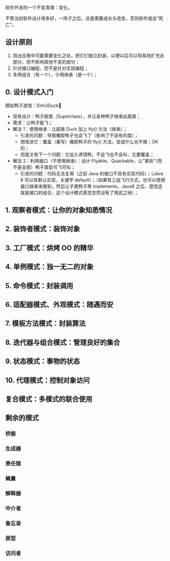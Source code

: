 软件开发的一个不变真理：变化。

不管当初软件设计得多好，一阵子之后，总是需要成长与改变，否则软件就会”死亡“。

## 设计原则

1. 找出应用中可能需要变化之处，把它们独立封装，以便以后可以轻易地扩充此部分，而不影响其他不变的部分；
2. 针对接口编程，而不是针对实现编程；
3. 多用组合（有一个），少用继承（是一个）；

## 0. 设计模式入门

模拟鸭子游戏：SimUDuck🦆

- 现有设计：鸭子超类（Superclass），并让各种鸭子继承此超类；
- 需求：让鸭子能飞；
- 解法 1：使用继承：让超类 Duck 加上 fly() 方法（继承）；
  - 引发的问题：导致橡胶鸭子也会飞了（影响了不该有的类）；
  - 想改进它：覆盖（重写）橡胶鸭子的 fly() 方法，变成什么也不做；OK 的；
  - 但是又有下一个问题：又加入诱饵鸭，不会飞也不会叫，又要覆盖；
- 解法 2：利用接口（不使用继承）：设计 Flyable、Quackable，让”某些“（而不是全部）鸭子类型可飞可叫；
  - 引发的问题：代码无法复用（之前 Java 的接口不具有实现代码）；（Java 8 可以有默认实现，关键字 default）；（如果有三组飞行方式，也可以使用接口继承来做到，然后让子类鸭子再 implements，Java8 之后，感觉这就是接口的组合，这个设计模式感觉忽然没有了用武之地）；

## 1. 观察者模式：让你的对象知悉情况

## 2. 装饰者模式：装饰对象

## 3. 工厂模式：烘烤 OO 的精华

## 4. 单例模式：独一无二的对象

## 5. 命令模式：封装调用

## 6. 适配器模式、外观模式：随遇而安

## 7. 模板方法模式：封装算法

## 8. 迭代器与组合模式：管理良好的集合

## 9. 状态模式：事物的状态

## 10. 代理模式：控制对象访问

## 复合模式：多模式的联合使用

## 剩余的模式

### 桥接

### 生成器

### 责任链

### 蝇量

### 解释器

### 中介者

### 备忘录

### 原型

### 访问者